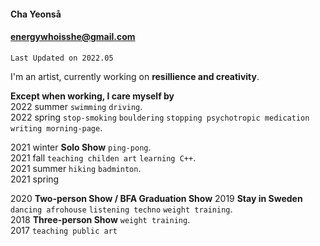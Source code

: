 #### Cha Yeonså
#### energywhoisshe@gmail.com

```
Last Updated on 2022.05
```

I'm an artist, currently working on **resillience and creativity**.

**Except when working, I care myself by**  
2022 summer `swimming` `driving`.  
2022 spring `stop-smoking` `bouldering` `stopping psychotropic medication` `writing morning-page`.  

2021 winter __Solo Show__ `ping-pong`.   
2021 fall  `teaching childen art` `learning C++`.   
2021 summer `hiking` `badminton`.   
2021 spring 

2020 __Two-person Show / BFA Graduation Show__ 
2019 __Stay in Sweden__ `dancing afrohouse` `listening techno` `weight training`.  
2018 __Three-person Show__ `weight training`.    
2017 `teaching public art`

<!--
**energywhoisshe/energywhoisshe** is a ✨ _special_ ✨ repository because its `README.md` (this file) appears on your GitHub profile.

Here are some ideas to get you started:

- 🔭 I’m currently working on ...
- 🌱 I’m currently learning ...
- 👯 I’m looking to collaborate on ...
- 🤔 I’m looking for help with ...
- 💬 Ask me about ...
- 📫 How to reach me: ...
- 😄 Pronouns: ...
- ⚡ Fun fact: ...
-->
